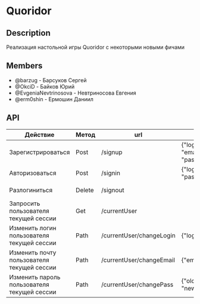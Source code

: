 # Quoridor
## Description
Реализация настольной игры Quoridor с некоторыми новыми фичами
## Members
* @barzug - Барсуков Сергей
* @OkciD - Байков Юрий
* @EvgeniaNevtrinosova - Невтриносова Евгения
* @erm0shin - Ермошин Даниил

## API

| Действие | Метод | url | Тело запроса | Тело ответа |
| --- | --- | --- | --- | --- |
| Зарегистрироваться | Post | /signup | {"login":"user", "email":"user@mail.ru", "password":"12345"} | {"login":"user", "email":"user@mail.ru"} |
| Авторизоваться | Post | /signin | {"login":"user", "password":"12345"} | {"login":"user", "email":"user@mail.ru"} |
| Разлогиниться | Delete | /signout |  | {"info":"Successful logout"} |
| Запросить пользователя текущей сессии | Get | /currentUser |  | {"login":"user", "email":"user@mail.ru"} |
| Изменить логин пользователя текущей сессии | Path | /currentUser/changeLogin | {"login":"user"} | {"info":"Login changed"} |
| Изменить почту пользователя текущей сессии | Path | /currentUser/changeEmail | {"email":"user@mail.ru"} | {"info":"Email changed"} |
| Изменить пароль пользователя текущей сессии | Path | /currentUser/changePass | {"oldPassword":"12345", "newPassword":"67890"} | {"info":"Password changed"} |
